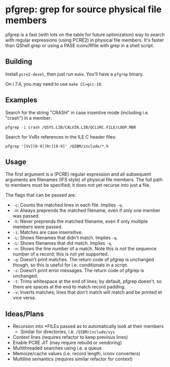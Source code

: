 # pfgrep: grep for source physical file members

pfgrep is a fast (with lots on the table for future optimization) way to search
with regular expressions (using PCRE2) in physical file members. It's faster
than QShell grep or using a PASE iconv/Rfile with grep in a shell script.

## Building

Install `pcre2-devel`, then just run `make`. You'll have a `pfgrep` binary.

On i 7.4, you may need to use `make CC=gcc-10`.

## Examples

Search for the string "CRASH" in case insentive mode (including i.e. "crash")
in a member:

```shell
pfgrep -i crash /QSYS.LIB/CALVIN.LIB/QCLSRC.FILE/LOOP.MBR
```

Search for VxRx references in the ILE C header files:

```shell
pfgrep '[Vv][0-9][Rr][0-9]' /QIBM/include/*.h
```

## Usage

The first argument is a (PCRE) regular expression and all subsequent arguments
are filenames (IFS style) of physical file members. The full path to members
must be specified; it does not yet recurse into just a file.

The flags that can be passed are:

* `-c`: Counts the matched lines in each file. Implies `-q`.
* `-H`: Always preprends the matched filename, even if only one member was passed.
* `-h`: Never preprends the matched filename, even if only multiple members were passed.
* `-i`: Matches are case insensitive.
* `-L`: Shows filenames that didn't match. Implies `-q`.
* `-L`: Shows filenames that did match. Implies `-q`.
* `-n`: Shows the line number of a match. Note this is *not* the sequence number of a record; this is not yet supported.
* `-q`: Doesn't print matches. The return code of pfgrep is unchanged though, so this is useful for i.e. conditionals in a script.
* `-s`: Doesn't print error messages. The return code of pfgrep is unchanged.
* `-t`: Trims whitespace at the end of lines; by default, pfgrep doesn't, so there are spaces at the end to match record padding.
* `-v`: Inverts matches; lines that don't match will match and be printed et vice versa.

## Ideas/Plans

* Recursion into *FILEs passed as to automatically look at their members
  * Similar for directories, i.e. `/QIBM/include/sys`
* Context lines (requires refactor to keep previous lines)
* Enable PCRE JIT (may require rebuild or vendoring)
* Multithreaded searches using i.e. a queue
* Memoize/cache values (i.e. record length, iconv converters)
* Multiline semantics (requires similar refactor for context)
